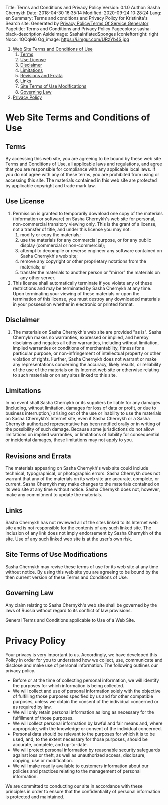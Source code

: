 Title: Terms and Conditions and Privacy Policy
Version: 0.1.0
Author: Sasha Chernykh
Date: 2018-04-30 16:35:14
Modified: 2020-09-24 10:28:24
Lang: en
Summary: Terms and conditions and Privacy Policy for Kristinita's Search site. Generated by <a href="https://www.bennadel.com/coldfusion/privacy-policy-generator.htm">Privacy Policy/Terms Of Service Generator</a>
Pagetitle: Terms and Conditions and Privacy Policy
Pagecolors: sasha-black-description
Asideimage: SashaInflatedSponges
Iconleftorright: right
Noco: 1QCqM6
Og_image: https://i.imgur.com/URzYb4S.jpg

<!-- MarkdownTOC -->

1. [Web Site Terms and Conditions of Use](#Web-Site-Terms-and-Conditions-of-Use)
	1. [Terms](#Terms)
	1. [Use License](#Use-License)
	1. [Disclaimer](#Disclaimer)
	1. [Limitations](#Limitations)
	1. [Revisions and Errata](#Revisions-and-Errata)
	1. [Links](#Links)
	1. [Site Terms of Use Modifications](#Site-Terms-of-Use-Modifications)
	1. [Governing Law](#Governing-Law)
1. [Privacy Policy](#Privacy-Policy)

<!-- /MarkdownTOC -->

<a id="Web-Site-Terms-and-Conditions-of-Use"></a>
# Web Site Terms and Conditions of Use

<a id="Terms"></a>
## Terms

By accessing this web site, you are agreeing to be bound by these web site Terms and Conditions of Use, all applicable laws and regulations, and agree that you are responsible for compliance with any applicable local laws. If you do not agree with any of these terms, you are prohibited from using or accessing this site. The materials contained in this web site are protected by applicable copyright and trade mark law.

<a id="Use-License"></a>
## Use License

1. Permission is granted to temporarily download one copy of the materials (information or software) on Sasha Chernykh's web site for personal, non-commercial transitory viewing only. This is the grant of a license, not a transfer of title, and under this license you may not:
	1. modify or copy the materials;
	1. use the materials for any commercial purpose, or for any public display (commercial or non-commercial);
	1. attempt to decompile or reverse engineer any software contained on Sasha Chernykh's web site;
	1. remove any copyright or other proprietary notations from the materials; or
	1. transfer the materials to another person or "mirror" the materials on any other server.
1. This license shall automatically terminate if you violate any of these restrictions and may be terminated by Sasha Chernykh at any time. Upon terminating your viewing of these materials or upon the termination of this license, you must destroy any downloaded materials in your possession whether in electronic or printed format.

<a id="Disclaimer"></a>
## Disclaimer

1. The materials on Sasha Chernykh's web site are provided "as is". Sasha Chernykh makes no warranties, expressed or implied, and hereby disclaims and negates all other warranties, including without limitation, implied warranties or conditions of merchantability, fitness for a particular purpose, or non-infringement of intellectual property or other violation of rights. Further, Sasha Chernykh does not warrant or make any representations concerning the accuracy, likely results, or reliability of the use of the materials on its Internet web site or otherwise relating to such materials or on any sites linked to this site.

<a id="Limitations"></a>
## Limitations

In no event shall Sasha Chernykh or its suppliers be liable for any damages (including, without limitation, damages for loss of data or profit, or due to business interruption,) arising out of the use or inability to use the materials on Sasha Chernykh's Internet site, even if Sasha Chernykh or a Sasha Chernykh authorized representative has been notified orally or in writing of the possibility of such damage. Because some jurisdictions do not allow limitations on implied warranties, or limitations of liability for consequential or incidental damages, these limitations may not apply to you.

<a id="Revisions-and-Errata"></a>
## Revisions and Errata

The materials appearing on Sasha Chernykh's web site could include technical, typographical, or photographic errors. Sasha Chernykh does not warrant that any of the materials on its web site are accurate, complete, or current. Sasha Chernykh may make changes to the materials contained on its web site at any time without notice. Sasha Chernykh does not, however, make any commitment to update the materials.

<a id="Links"></a>
## Links

Sasha Chernykh has not reviewed all of the sites linked to its Internet web site and is not responsible for the contents of any such linked site. The inclusion of any link does not imply endorsement by Sasha Chernykh of the site. Use of any such linked web site is at the user's own risk.

<a id="Site-Terms-of-Use-Modifications"></a>
## Site Terms of Use Modifications

Sasha Chernykh may revise these terms of use for its web site at any time without notice. By using this web site you are agreeing to be bound by the then current version of these Terms and Conditions of Use.

<a id="Governing-Law"></a>
## Governing Law

Any claim relating to Sasha Chernykh's web site shall be governed by the laws of Russia without regard to its conflict of law provisions.

General Terms and Conditions applicable to Use of a Web Site.

<a id="Privacy-Policy"></a>
# Privacy Policy

Your privacy is very important to us. Accordingly, we have developed this Policy in order for you to understand how we collect, use, communicate and disclose and make use of personal information. The following outlines our privacy policy.

+ Before or at the time of collecting personal information, we will identify the purposes for which information is being collected.
+ We will collect and use of personal information solely with the objective of fulfilling those purposes specified by us and for other compatible purposes, unless we obtain the consent of the individual concerned or as required by law.
+ We will only retain personal information as long as necessary for the fulfillment of those purposes.
+ We will collect personal information by lawful and fair means and, where appropriate, with the knowledge or consent of the individual concerned.
+ Personal data should be relevant to the purposes for which it is to be used, and, to the extent necessary for those purposes, should be accurate, complete, and up-to-date.
+ We will protect personal information by reasonable security safeguards against loss or theft, as well as unauthorized access, disclosure, copying, use or modification.
+ We will make readily available to customers information about our policies and practices relating to the management of personal information.

We are committed to conducting our site in accordance with these principles in order to ensure that the confidentiality of personal information is protected and maintained.
